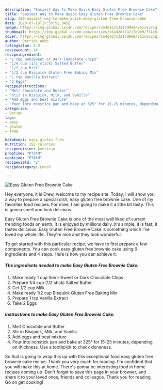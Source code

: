```yaml
---
description: "Easiest Way to Make Quick Easy Gluten Free Brownie Cake"
title: "Easiest Way to Make Quick Easy Gluten Free Brownie Cake"
slug: 180-easiest-way-to-make-quick-easy-gluten-free-brownie-cake
date: 2020-07-18T17:50:52.345Z
image: https://img-global.cpcdn.com/recipes/a54d2d713217d9e9/751x532cq70/easy-gluten-free-brownie-cake-recipe-main-photo.jpg
thumbnail: https://img-global.cpcdn.com/recipes/a54d2d713217d9e9/751x532cq70/easy-gluten-free-brownie-cake-recipe-main-photo.jpg
cover: https://img-global.cpcdn.com/recipes/a54d2d713217d9e9/751x532cq70/easy-gluten-free-brownie-cake-recipe-main-photo.jpg
author: Derrick Webb
ratingvalue: 3.9
reviewcount: 14
recipeingredient:
- "1 cup SemiSweet or Dark Chocolate Chips"
- "1/4 cup (1/2 stick) Salted Butter"
- "1/2 cup Milk"
- "1/2 cup Bisquick Gluten Free Baking Mix"
- "1 tsp Vanilla Extract"
- "2 Eggs"
recipeinstructions:
- "Melt Chocolate and Butter"
- "Stir in Bisquick, Milk, and Vanilla"
- "Add eggs and beat mixture"
- "Pour into nonstick pan and bake at 325° for 15-25 minutes, depending on thickness. Use a toothpick to check doneness."
categories:
- Recipe
tags:
- easy
- gluten
- free

katakunci: easy gluten free 
nutrition: 152 calories
recipecuisine: American
preptime: "PT34M"
cooktime: "PT46M"
recipeyield: "2"
recipecategory: Lunch

---
```



![Easy Gluten Free Brownie Cake](https://img-global.cpcdn.com/recipes/a54d2d713217d9e9/751x532cq70/easy-gluten-free-brownie-cake-recipe-main-photo.jpg)

Hey everyone, it is Drew, welcome to my recipe site. Today, I will show you a way to prepare a special dish, easy gluten free brownie cake. One of my favorites food recipes. For mine, I am going to make it a little bit tasty. This is gonna smell and look delicious.



Easy Gluten Free Brownie Cake is one of the most well liked of current trending foods on earth. It is enjoyed by millions daily. It's simple, it is fast, it tastes delicious. Easy Gluten Free Brownie Cake is something which I've loved my whole life. They're nice and they look wonderful.


To get started with this particular recipe, we have to first prepare a few components. You can cook easy gluten free brownie cake using 6 ingredients and 4 steps. Here is how you can achieve it.

<!--inarticleads1-->

##### The ingredients needed to make Easy Gluten Free Brownie Cake:

1. Make ready 1 cup Semi-Sweet or Dark Chocolate Chips
1. Prepare 1/4 cup (1/2 stick) Salted Butter
1. Get 1/2 cup Milk
1. Make ready 1/2 cup Bisquick Gluten Free Baking Mix
1. Prepare 1 tsp Vanilla Extract
1. Take 2 Eggs




<!--inarticleads2-->

##### Instructions to make Easy Gluten Free Brownie Cake:

1. Melt Chocolate and Butter
1. Stir in Bisquick, Milk, and Vanilla
1. Add eggs and beat mixture
1. Pour into nonstick pan and bake at 325° for 15-25 minutes, depending on thickness. Use a toothpick to check doneness.




So that is going to wrap this up with this exceptional food easy gluten free brownie cake recipe. Thank you very much for reading. I'm confident that you will make this at home. There's gonna be interesting food in home recipes coming up. Don't forget to save this page in your browser, and share it to your loved ones, friends and colleague. Thank you for reading. Go on get cooking!
